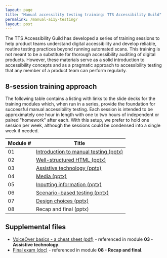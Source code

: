 ```yaml
---
layout: page
title: "Manual accessility testing training: TTS Accessibility Guild"
permalink: /manual-a11y-testing/
layout: post
---
```


The TTS Accessibility Guild has developed a series of training sessions to help product teams understand digital accessibility and develop reliable, routine testing practices beyond running automated scans. This training is not meant to be a substitute for thorough accessibility auditing of digital products. However, these materials serve as a solid introduction to accessibility concepts and as a pragmatic approach to accessibility testing that any member of a product team can perform regularly. 

## 8-session training approach

The following table contains a listing with links to the slide decks for the training modules which, when run in a series, provide the foundation for successful manual accessibility testing. Each session is intended to be approximately one hour in length with one to two hours of independent or paired "homework" after each. With this setup, we prefer to hold one session per week, although the sessions could be condensed into a single week if needed.  

| Module # | Title | 
| -------- | ----- |
| 01 | [Introduction to manual testing (pptx)]({{site.baseurl}}/training_files/ppt/01_Introduction_to_manual_testing.pptx) |
| 02 | [Well-structured HTML (pptx)]({{site.baseurl}}/training_files/ppt/02_Well-structured_HTML.pptx) |
| 03 | [Assistive technology (pptx)]({{site.baseurl}}/training_files/ppt/03_Assistive_technology.pptx) |
| 04 | [Media (pptx)]({{site.baseurl}}/training_files/ppt/04_Media.pptx) |
| 05 | [Inputting information (pptx)]({{site.baseurl}}training_files/ppt/05_Inputting_information.pptx) |
| 06 | [Scenario-based testing (pptx)]({{site.baseurl}}training_files/ppt/06_Scenario-based_testing.pptx) |
| 07 | [Design choices (pptx)]({{site.baseurl}}training_files/ppt/07_Design_choices.pptx) |
| 08 | Recap and final (pptx) |

## Supplemental files

* [VoiceOver basics - a cheat sheet (pdf)]({{site.baseurl}}/training_files/doc/VoiceOver_basics_a_cheat_sheet.pdf) - referenced in module **03 - Assistive technology**.
* [Final exam (doc)]({{site.baseurl/training_files/doc/Final_exam.docx}}) - referenced in module **08 - Recap and final**.
